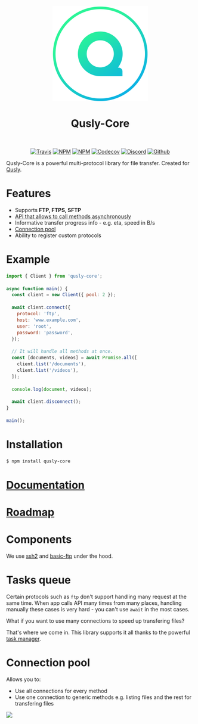 <div align="center">
  <img src="static/logo.png" width="256">

  <h1>Qusly-Core</h1>

  <br />

[![Travis](https://img.shields.io/travis/qusly/qusly-core.svg?style=flat-square)](https://travis-ci.org/qusly/qusly-core)
[![NPM](https://img.shields.io/npm/v/qusly-core.svg?style=flat-square)](https://www.npmjs.com/package/qusly-core)
[![NPM](https://img.shields.io/npm/dm/qusly-core?style=flat-square)](https://www.npmjs.com/package/qusly-core)
[![Codecov](https://img.shields.io/codecov/c/github/qusly/qusly-core?token=057b4ad21c2f4dcb875d0210eef5a599)](https://codecov.io/gh/qusly/qusly-core)
[![Discord](https://discordapp.com/api/guilds/307605794680209409/widget.png?style=shield)](https://discord.gg/P7Vn4VX)
[![Github](https://img.shields.io/github/followers/xnerhu.svg?style=social&label=Follow)](https://github.com/xnerhu)

</div>

Qusly-Core is a powerful multi-protocol library for file transfer. Created for [Qusly](https://github.com/qusly/qusly).

# Features

- Supports **FTP, FTPS, SFTP**
- [API that allows to call methods asynchronously](#tasksQueue)
- Informative transfer progress info - e.g. eta, speed in B/s
- [Connection pool](#connectionPool)
- Ability to register custom protocols

# Example

```js
import { Client } from 'qusly-core';

async function main() {
  const client = new Client({ pool: 2 });

  await client.connect({
    protocol: 'ftp',
    host: 'www.example.com',
    user: 'root',
    password: 'password',
  });

  // It will handle all methods at once.
  const [documents, videos] = await Promise.all([
    client.list('/documents'),
    client.list('/videos'),
  ]);

  console.log(document, videos);

  await client.disconnect();
}

main();
```

# Installation

```bash
$ npm install qusly-core
```

# [Documentation](https://wexond.net/public/qusly/core/docs/index.html)

# [Roadmap](https://github.com/qusly/qusly-core/projects)

# Components

We use [ssh2](https://github.com/mscdex/ssh2) and [basic-ftp](https://github.com/patrickjuchli/basic-ftp) under the hood.

<a name="tasksQueue"></a>

# Tasks queue

Certain protocols such as `ftp` don\'t support handling many request at the same time. When app calls API many times from many places, handling manually these cases is very hard - you can't use `await` in the most cases.

What if you want to use many connections to speed up transfering files?

That's where we come in. This library supports it all thanks to the powerful [task manager](https://github.com/qusly/qusly-core/blob/master/src/tasks.ts).

<a name="connectionPool"></a>

# Connection pool

<!-- This library allows you to use all connections from pool for every method or one connection for generic methods e.g. listing files -->

Allows you to:

- Use all connections for every method
- Use one connection to generic methods e.g. listing files and the rest for transfering files

<a href="https://www.patreon.com/bePatron?u=21429620">
  <img src="https://c5.patreon.com/external/logo/become_a_patron_button@2x.png" width="160">
</a>
